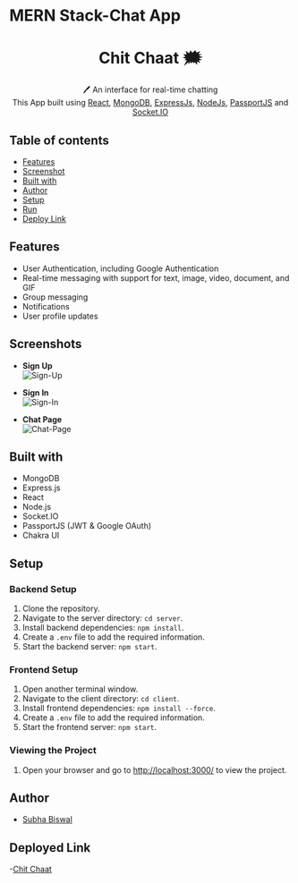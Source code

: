 # MERN Stack-Chat App
 <h1 align="center">Chit Chaat 🗯️</h1> 
<p align="center">
 🖊️ An interface for real-time chatting<br>
     This App built using <a href="https://react.dev/">React</a>, <a href="https://www.mongodb.com/">MongoDB</a>, <a href="https://expressjs.com/">ExpressJs</a>, <a href="https://nodejs.org/en/">NodeJs</a>, <a href="http://www.passportjs.org/">PassportJS</a> and <a href="https://socket.io/">Socket.IO</a>
</p>

## Table of contents

- [Features](#Features)
- [Screenshot](#Screenshots)
- [Built with](#built-with)
- [Author](#author)
- [Setup](#Setup)
- [Run](#Run)
- [Deploy Link](#deployed-link)


## Features

- User Authentication, including Google Authentication
- Real-time messaging with support for text, image, video, document, and GIF
- Group messaging
- Notifications
- User profile updates

## Screenshots

- **Sign Up**<br />
  ![Sign-Up](./page-screenshots/sign-up.png)

- **Sign In**<br />
  ![Sign-In](./page-screenshots/sign-in-page.png)

- **Chat Page**<br />
  ![Chat-Page](./page-screenshots/home-page.png)

## Built with

- MongoDB
- Express.js
- React
- Node.js
- Socket.IO
- PassportJS (JWT & Google OAuth)
- Chakra UI

## Setup

### Backend Setup
1. Clone the repository.
2. Navigate to the server directory: `cd server`.
3. Install backend dependencies: `npm install`.
4. Create a `.env` file to add the required information.
5. Start the backend server: `npm start`.

### Frontend Setup
1. Open another terminal window.
2. Navigate to the client directory: `cd client`.
3. Install frontend dependencies: `npm install --force`.
4. Create a `.env` file to add the required information.
5. Start the frontend server: `npm start`.

### Viewing the Project
1. Open your browser and go to [http://localhost:3000/](http://localhost:3000/) to view the project.


## Author

- [Subha Biswal](https://github.com/20SB)

## Deployed Link

-[Chit Chaat]([https://placement-cell-7ci7.onrender.com](https://chit-chaat.subbu.cloud/)https://chit-chaat.subbu.cloud/)
